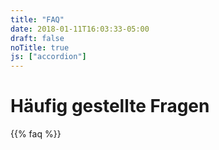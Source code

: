 ```yaml
---
title: "FAQ"
date: 2018-01-11T16:03:33-05:00
draft: false
noTitle: true
js: ["accordion"]
---
```

<div itemscope itemtype="https://schema.org/FAQPage">
<h1>Häufig gestellte Fragen</h1>

{{% faq %}}

</div>
<!-- <button data-disclosure aria-controls="now-you-see-me" aria-expanded="false" hidden>Show More</button>
<div id="now-you-see-me">
	Now you don't.
</div> -->
<!-- <details>
	<summary>Besteht auch im Auto Versicherungsschutz?</summary>
	<p>Ja. Es gibt jedoch eine Höchstentschädigung von 50.000 € (SINFONIMA) und 100.000 € (I’M SOUND)</p>
</details>
<details >
	<summary>Welche Schäden sind versichert?</summary>
	<p>Da es sich um eine All-Risk-Versicherung handelt, sind nahezu alle Risiken abgedeckt, die dem Instrument Schaden zufügen können. Versichert ist zum Beispiel das Risiko von</p>
	<li>Beschädigung, gleich aus welchem Grund:</li>
	<li>Zerstörung oder Verlust
		<ul>
			<li>bei Transporten</li>
			<li>durch Diebstahl oder Raub</li>
			<li>durch Feuer</li>
			<li>durch Wasser</li>
		</ul>
	</li>
</details>
<details >
	<summary>Ist es nicht sinnvoller, meine Instrumentenversicherung „vor Ort“ abzuschließen?</summary>
	<p>Das ist Ihnen natürlich unbenommen. Der Vorteil des Online-Abschlusses über mich liegt in der Spezialisierung, hohen fachlichen Kompetenz und Professionalität, die bei vielen anderen Agenturen nicht immer gewährleistet ist. Auch ist bei anderen Versicherungsgesellschaften die Qualität des Sinfonima-Konzeptes nicht zu finden.</p>
</details>
<details >
	<summary>Was passiert, wenn ich mein Instrument verkaufe oder zurückgebe?</summary>
	<p>Der Versicherungsvertrag wird aufgehoben. Zuviel gezahlte Beiträge werden erstattet. Natürlich kann der Versicherungsschutz auch auf ein Folgeinstrument übertragen werden.</p>
</details>
<details >
	<summary>Wie lange bin ich an den Vertrag gebunden?</summary>
	<p>Der Versicherungsvertrag wird zunächst für ein Jahr geschlossen. Er verlängert sich um ein weiteres Jahr, wenn er nicht drei Monate vor Ablauf gekündigt wird.</p>
</details>
<details >
	<summary>Was tue ich, wenn ich die Reparaturrechnung habe?</summary>
	<p>Im Regelfall bezahlen Sie diese und senden die Rechnung per Email oder Fax an mich. Ich rechne dann mit Ihnen ab. Auf Wunsch kann ich auch direkt an den Reparaturbetrieb / Lieferanten zahlen.</p>
</details>
<details >
	<summary>Was muss ich im Schadenfall tun?</summary>
	<p>Informieren Sie mich möglichst unverzüglich telefonisch oder per Email. Sinnvoll ist es, wenn Sie mir dann bereits Informationen zur ungefähren Höhe des Schadens geben können. In den meisten Fällen kann ich Ihnen eine sofortige Reparaturfreigabe bestätigen.</p>
</details>
<details >
	<summary>Kann ich mir für die Reparaturdauer ein Ersatzinstrument leihen?</summary>
	<p>Ja, die Kosten für ein gleichwertiges Leihinstrument werden im Rahmen der Versicherung ebenfalls ersetzt.</p>
</details>
<details >
	<summary>Wie ermittle ich die richtige Versicherungssumme?</summary>
	<p>Sie haben die Wahl zwischen einer Neu- und einer  Zeitwertversicherung.<br/>Eine Neuwertdeckung empfiehlt sich immer dann, wenn man das Instrument heute noch neu kaufen kann. Wenn Sie es gerade gekauft haben, nehmen Sie den Kaufpreis als Versicherungssumme. Sonst informieren Sie sich bitte, was Sie ausgeben müssen, wenn Sie ein gleichartiges Instrument heute neu anschaffen würden.<br/>Eine Zeitwertversicherung ist zum Beispiel für alte Violinen oder andere Streichinstrumente, für die man naturgemäß heute keinen Neuwert mehr festlegen kann, sinnvoll. Bei hochwertigen Instrumenten empfehle ich, eine Wertbestätigung eines Fachhändlers oder Instrumentenbauers einzuholen.<br/>Es ist sinnvoll, die Richtigkeit der Versicherungssumme in Abständen zu überprüfen. Sowohl der irgendwann ermittelte Neuwert als auch der Zeitwert können sich im Laufe der Zeit verändern.</p>
</details>
<details >
	<summary>Welchen Geltungsbereich hat die Versicherung?</summary>
	<p>Versicherungsschutz gilt weltweit.</p>
</details>
<details >
	<summary>Muss ich einen Verleih anmelden?</summary>
	<p>Nein.</p>
</details>
<details>
	<summary>Ist mein Instrument auch versichert, wenn ich es verleihe?</summary>
	<p>Ja.</p>
</details> -->
